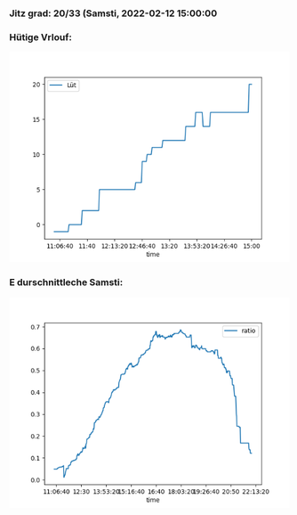 ### Jitz grad: 20/33 (Samsti, 2022-02-12 15:00:00

### Hütige Vrlouf:
![Graph](Today.png)

### E durschnittleche Samsti:
![Graph](Samsti.png)